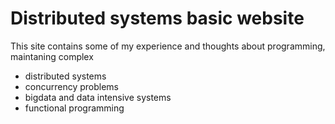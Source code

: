 

# Distributed systems basic website

This site contains some of my experience and thoughts about programming, maintaning complex

* distributed systems
* concurrency problems
* bigdata and data intensive systems
* functional programming
